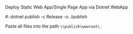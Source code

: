 Deploy Static Web App/Single Page App via Dotnet WebApp

#: dotnet publish -c Release -o ./publish

Paste all files into the path `\\publish\wwwroot\.`
